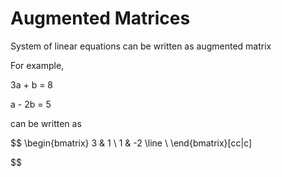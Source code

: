 # Augmented Matrices 

System of linear equations can be written as augmented matrix

For example,

3a + b = 8

a - 2b = 5

can be written as

$$
\begin{bmatrix}
3 & 1 \\
1 & -2
\line \\
\end{bmatrix}[cc|c]

$$